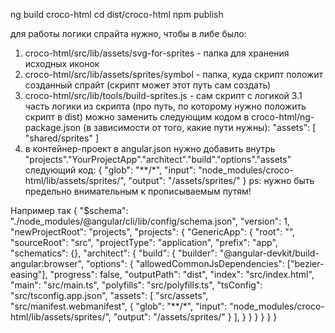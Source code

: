 ng build croco-html
cd dist/croco-html
npm publish

для работы логики спрайта нужно, чтобы в либе было:
1. croco-html/src/lib/assets/svg-for-sprites - папка для хранения исходных иконок
2. croco-html/src/lib/assets/sprites/symbol - папка, куда скрипт положит созданный спрайт (скрипт может этот путь сам создать)
3. croco-html/src/lib/tools/build-sprites.js - сам скрипт с логикой
3.1 часть логики из скрипта (про путь, по которому нужно положить скрипт в dist) можно заменить следующим кодом в croco-html/ng-package.json (в зависимости от того, какие пути нужны):
  "assets": [
    "shared/sprites"
  ]
4. в контейнер-проект в angular.json нужно добавить внутрь 
"projects"."YourProjectApp"."architect"."build"."options"."assets" следующий код:
  {
    "glob": "**/*",
    "input": "node_modules/croco-html/lib/assets/sprites/",
    "output": "/assets/sprites/"
  }
ps: нужно быть предельно внимательным к прописываемым путям!

Например так
{
  "$schema": "./node_modules/@angular/cli/lib/config/schema.json",
  "version": 1,
  "newProjectRoot": "projects",
  "projects": {
    "GenericApp": {
      "root": "",
      "sourceRoot": "src",
      "projectType": "application",
      "prefix": "app",
      "schematics": {},
      "architect": {
        "build": {
          "builder": "@angular-devkit/build-angular:browser",
          "options": {
            "allowedCommonJsDependencies": ["bezier-easing"],
            "progress": false,
            "outputPath": "dist",
            "index": "src/index.html",
            "main": "src/main.ts",
            "polyfills": "src/polyfills.ts",
            "tsConfig": "src/tsconfig.app.json",
            "assets": [
              "src/assets",
              "src/manifest.webmanifest",
              {
                "glob": "**/*",
                "input": "node_modules/croco-html/lib/assets/sprites/",
                "output": "/assets/sprites/"
              }
            ],
          }
        }
      }
    }
  }
}



